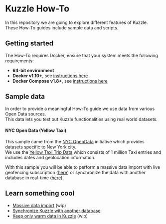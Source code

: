 # Kuzzle How-To

In this repository we are going to explore different features of Kuzzle.  
These How-To guides include sample data and scripts.  

## Getting started

The How-To requires Docker, ensure that your system meets the following requirements:

- **64-bit environment**
- **Docker v1.10+**, see [instructions here](https://docs.docker.com/engine/installation/)
- **Docker Compose v1.8+**, see [instructions here](https://docs.docker.com/compose/install/)

## Sample data

In order to provide a meaningful How-To guide we use data from various Open Data sources.  
This data lets you test out Kuzzle functionalities using real world datasets.

#### NYC Open Data (Yellow Taxi)

This sample came from the [NYC OpenData](https://opendata.cityofnewyork.us/) initiative which provides datasets specific to New York city.  
We use the [Yellow Taxi Trip Data](https://data.cityofnewyork.us/Transportation/2016-Yellow-Taxi-Trip-Data/k67s-dv2t) which consists of 1 million Taxi entries and includes dates and geolocation information.  

With this sample you will be able to perform a massive data import with live geofencing subscription ([here](massive-data-import/)) or synchronize the data with another database in real-time ([here](sync-data-to-another-database/)).  

## Learn something cool

 - [Massive data import](massive-data-import/) (wip)
 - [Synchronize Kuzzle with another database](sync-data-to-another-database/)
 - [Keep only warm data in Kuzzle](keep-only-warm-data/) (wip)
